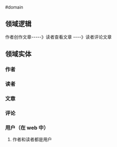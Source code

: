 #domain

## 领域逻辑

作者创作文章-----》读者查看文章 ----》读者评论文章

## 领域实体

### 作者

### 读者

### 文章

### 评论

### 用户（在 web 中）

1. 作者和读者都是用户
